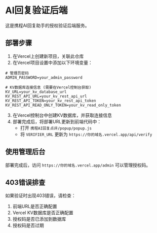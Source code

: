 # AI回复验证后端

这是携程AI回复助手的授权验证后端服务。

## 部署步骤

1. 在Vercel上创建新项目，关联此仓库
2. 在Vercel项目设置中添加以下环境变量：

```
# 管理员密码
ADMIN_PASSWORD=your_admin_password

# KV数据库连接信息 (需要在Vercel控制台获取)
KV_URL=your_kv_database_url
KV_REST_API_URL=your_kv_rest_api_url
KV_REST_API_TOKEN=your_kv_rest_api_token
KV_REST_API_READ_ONLY_TOKEN=your_kv_read_only_token
```

3. 在Vercel控制台中创建KV数据库，并获取连接信息
4. 部署完成后，将部署URL更新到前端代码中：
   - 打开 `携程AI回复点评/popup/popup.js`
   - 将 `VERIFIER_URL` 更新为 `https://你的域名.vercel.app/api/verify`

## 使用管理后台

部署完成后，访问 `https://你的域名.vercel.app/admin` 可以管理授权码。

## 403错误排查

如果验证时出现403错误，请检查：

1. 前端URL是否正确配置
2. Vercel KV数据库是否正确配置
3. 授权码是否已添加到数据库
4. 授权码是否过期 